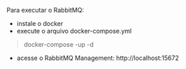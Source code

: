 Para executar o RabbitMQ:

- instale o docker
- execute o arquivo docker-compose.yml
> docker-compose -up -d
- acesse o RabbitMQ Management: http://localhost:15672
